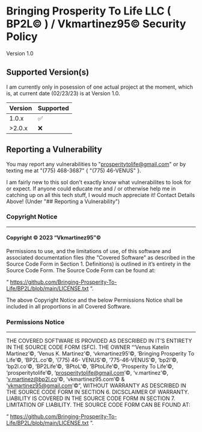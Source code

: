 
# Bringing Prosperity To Life LLC ( BP2L© ) / Vkmartinez95© Security Policy

Version 1.0

## Supported Version(s)

I am currently only in posession of one actual project at the moment, which is,
at current date (02/23/23) is at Version 1.0.

| Version | Supported          |
| ------- | ------------------ |
| 1.0.x   | :white_check_mark: |
| >2.0.x  | :x:                |

## Reporting a Vulnerability

You may report any vulnerabilities to "prosperitytolife@gmail.com" or by texting me
at "(775) 468-3687" { "(775) 46-VENUS" }.

I am fairly new to this soI don't exactly know what vulnerabilites to look for
or expect. If anyone could educate me and / or otherwise help me in catching
up on all this tech stuff, I would much appreciate it! Contact Details Above!
(Under "## Reporting a Vulnerability")


### Copyright Notice

----------------

#### Copyright ©️ 2023 “Vkmartinez95”©️

Permissions to use, and the limitations of use, of this software and
associated documentation files (the "Covered Software" as described in
the Source Code Form in Section 1. Definitions) is outlined in it’s entirety
in the Source Code Form. The Source Code Form can be found at:

  “ https://github.com/Bringing-Prosperity-To-Life/BP2L/blob/main/LICENSE.txt “.

The above Copyright Notice and the below Permissions Notice shall be included
in all proportions in all Covered Software.

### Permissions Notice

------------------

THE COVERED SOFTWARE IS PROVIDED AS DESCRIBED IN IT’S ENTIRETY IN THE SOURCE
CODE FORM (SFC). THE OWNER “‘Venus Katelin Martinez’©️, ‘Venus K. Martinez’©️,
‘vkmartinez95’©️, ‘Bringing Prosperity To Life’©️, ‘BP2L.co’©️, ‘(775) 46-
VENUS’©️, ‘775-46-VENUS’©️, ‘bp2l’©️, ‘bp2l.co’©️, ‘BP2Life’©️, ‘BPtoL’©️,
‘BPtoLife’©️, ‘Prosperity To Life’©️, ‘prosperitytolife’©️,
‘prosperitytolife@gmail.com’©️, ‘v.martinez’©️, ‘v.martinez@bp2l.co’©️,
‘vkmartinez95.com’©️ & ‘vkmartinez95@gmail.com’©️”, WITHOUT WARRANTY AS DESCRIBED
IN THE SOURCE CODE FORM IN SECTION 6. DICSCLAIMER OF WARRANTY. LIABILITY IS
COVERED IN THE SOURCE CODE FORM IN SECTION 7. LIMITATION OF LIABILITY. THE
SOURCE CODE FORM CAN BE FOUND AT:

  “ https://github.com/Bringing-Prosperity-To-Life/BP2L/blob/main/LICENSE.txt “.
